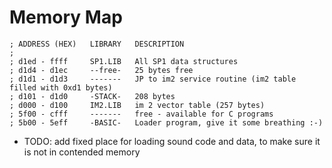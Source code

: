 # Memory Map

```
; ADDRESS (HEX)   LIBRARY   DESCRIPTION
;
; d1ed - ffff     SP1.LIB   All SP1 data structures
; d1d4 - d1ec     --free-   25 bytes free
; d1d1 - d1d3     -------   JP to im2 service routine (im2 table filled with 0xd1 bytes)
; d101 - d1d0     -STACK-   208 bytes
; d000 - d100     IM2.LIB   im 2 vector table (257 bytes)
; 5f00 - cfff     -------   free - available for C programs
; 5b00 - 5eff     -BASIC-   Loader program, give it some breathing :-)
```

* TODO: add fixed place for loading sound code and data, to make sure it is
not in contended memory
